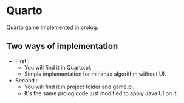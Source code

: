 # Quarto
Quarto game Implemented in prolog.

## Two ways of implementation
* First :
  * You will find it in Quarto.pl.
  * Simple implementation for minimax algorithm without UI.
* Second :
  * You will find it in project folder and game.pl.
  * It's the same prolog code just modified to apply Java UI on it.
